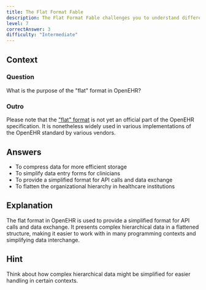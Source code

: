 ```yaml
---
title: The Flat Format Fable
description: The Flat Format Fable challenges you to understand different data representations in OpenEHR!
level: 7
correctAnswer: 3
difficulty: "Intermediate"
---
```


## Context

### Question

What is the purpose of the "flat" format in OpenEHR?

### Outro

Please note that the <a href="https://specifications.openehr.org/releases/ITS-REST/latest/simplified_data_template.html" target="_blank">"flat" format</a> is not yet an official part of the OpenEHR specification. It is nonetheless widely used in various implementations of the OpenEHR standard by various vendors.

## Answers

* To compress data for more efficient storage
* To simplify data entry forms for clinicians
* To provide a simplified format for API calls and data exchange
* To flatten the organizational hierarchy in healthcare institutions

## Explanation

The flat format in OpenEHR is used to provide a simplified format for API calls and data exchange. It presents complex hierarchical data in a flattened structure, making it easier to work with in many programming contexts and simplifying data interchange.

## Hint

Think about how complex hierarchical data might be simplified for easier handling in certain contexts.
